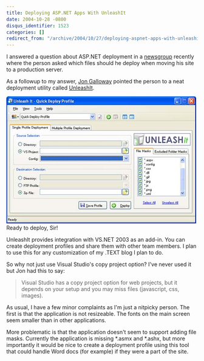 ```yaml
---
title: Deploying ASP.NET Apps With UnleashIt
date: 2004-10-28 -0800
disqus_identifier: 1523
categories: []
redirect_from: "/archive/2004/10/27/deploying-aspnet-apps-with-unleashit.aspx/"
---
```


I answered a question about ASP.NET deployment in a
[newsgroup](http://msdn.microsoft.com/newsgroups/default.aspx?dg=microsoft.public.dotnet.framework.aspnet)
recently where the person asked which files should he deploy when moving
his site to a production server.

As a followup to my answer, [Jon
Galloway](http://weblogs.asp.net/jgalloway/) pointed the person to a
neat deployment utility called
[UnleashIt](http://www.eworldui.net/UnleashIt/).

![UNLEASHit](/images/UnleashIt.jpg) \
Ready to deploy, Sir!

UnleashIt provides integration with VS.NET 2003 as an add-in. You can
create deployment profiles and share them with other team members. I
plan to use this for any customization of my .TEXT blog I plan to do.

So why not just use Visual Studio's copy project option? I've never used
it but Jon had this to say:

> Visual Studio has a copy project option for web projects, but it
> depends on your setup and you may miss files (javascript, css,
> images).

As usual, I have a few minor complaints as I'm just a nitpicky person.
The first is that the application is not resizeable. The fonts on the
main screen seem smaller than in other applications.

More problematic is that the application doesn't seem to support adding
file masks. Currently the application is missing \*.asmx and \*.ashx,
but more importantly it would be nice to create a deployment profile
using this tool that could handle Word docs (for example) if they were a
part of the site.

